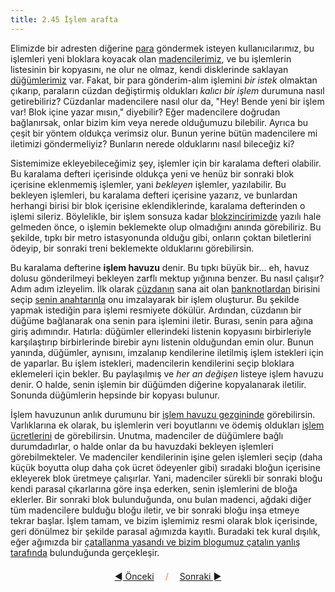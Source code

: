 ```yaml
---
title: 2.45 İşlem arafta
---
```


Elimizde bir adresten diğerine [para](2.02_money_is_a_battery.md)
göndermek isteyen kullanıcılarımız, bu işlemleri yeni bloklara koyacak
olan [madencilerimiz](2.09_miners.md), ve bu işlemlerin listesinin bir
kopyasını, ne olur ne olmaz, kendi disklerinde saklayan
[düğümlerimiz](2.25_nodes.md) var.  Fakat, bir para gönderim-alım
işlemini *bir istek* olmaktan çıkarıp, paraların cüzdan değiştirmiş
oldukları *kalıcı bir işlem* durumuna nasıl getirebiliriz?  Cüzdanlar
madencilere nasıl olur da, "Hey!  Bende yeni bir işlem var!  Blok
içine yazar mısın," diyebilir?  Eğer madencilere doğrudan bağlanırsak,
onlar bizim kim veya nerede olduğumuzu bilebilir.  Ayrıca bu çeşit bir
yöntem oldukça verimsiz olur.  Bunun yerine bütün madencilere mi
iletimizi göndermeliyiz?  Bunların nerede olduklarını nasıl bileceğiz
ki?

Sistemimize ekleyebileceğimiz şey, işlemler için bir karalama defteri
olabilir.  Bu karalama defteri içerisinde oldukça yeni ve henüz bir
sonraki blok içerisine eklenmemiş işlemler, yani *bekleyen* işlemler,
yazılabilir.  Bu bekleyen işlemleri, bu karalama defteri içerisine
yazarız, ve bunlardan herhangi birisi bir blok içerisine
eklendiklerinde, karalama defterinden o işlemi sileriz.  Böylelikle,
bir işlem sonsuza kadar [blokzincirimizde](2.11_blockchain.md) yazılı
hale gelmeden önce, o işlemin beklemekte olup olmadığını anında
görebiliriz.  Bu şekilde, tıpkı bir metro istasyonunda olduğu gibi,
onların çoktan biletlerini ödeyip, bir sonraki treni beklemekte
olduklarını görebilirsin.

Bu karalama defterine **işlem havuzu** denir.  Bu tıpkı büyük
bir... eh, havuz dolusu gönderilmeyi bekleyen zarflı mektup yığınına
benzer.  Bu nasıl çalışır?  Adım adım izleyelim.  İlk olarak
[cüzdanın](2.14_wallets.md) sana ait olan
[banknotlardan](2.32_utxos.md) birisini seçip [senin
anahtarınla](2.15_keys.md) onu imzalayarak bir işlem oluşturur.  Bu
şekilde yapmak istediğin para işlemi resmiyete dökülür.  Ardından,
cüzdanın bir düğüme bağlanarak ona senin para işlemini iletir.
Burası, senin para ağına giriş adımındır.  Hatırla: düğümler
ellerindeki listenin kopyasını birbirleriyle karşılaştırıp
birbirlerinde birebir aynı listenin olduğundan emin olur.  Bunun
yanında, düğümler, aynısını, imzalanıp kendilerine iletilmiş işlem
istekleri için de yaparlar.  Bu işlem istekleri, madencilerin
kendilerini seçip bloklara eklemeleri için bekler.  Bu paylaşılmış ve
*her an değişen* listeye işlem havuzu denir.  O halde, senin işlemin
bir düğümden diğerine kopyalanarak iletilir.  Sonunda düğümlerin
hepsinde bir kopyası bulunur.

İşlem havuzunun anlık durumunu bir [işlem havuzu
gezgininde](https://www.exploremonero.com/queue) görebilirsin.
Varlıklarına ek olarak, bu işlemlerin veri boyutlarını ve ödemiş
oldukları [işlem ücretlerini](2.42_fees.md) de görebilirsin.  Unutma,
madenciler de düğümlere bağlı durumdadırlar, o halde onlar da bu
havuzdaki bekleyen işlemleri görebilmekteler.  Ve madenciler
kendilerinin işine gelen işlemleri seçip (daha küçük boyutta olup daha
çok ücret ödeyenler gibi) sıradaki bloğun içerisine ekleyerek blok
üretmeye çalışırlar.  Yani, madenciler sürekli bir sonraki bloğu kendi
parasal çıkarlarına göre inşa ederken, senin işlemlerini de bloğa
eklerler.  Bir sonraki blok bulunduğunda, onu bulan madenci, ağdaki
diğer tüm madencilere bulduğu bloğu iletir, ve bir sonraki bloğu inşa
etmeye tekrar başlar.  İşlem tamam, ve bizim işlemimiz resmi olarak
blok içerisinde, geri dönülmez bir şekilde parasal ağımızda kayıtlı.
Buradaki tek kural dışılık, eğer ağımızda bir [çatallanma yasandı ve
bizim blogumuz çatalın yanlış tarafında](2.46_fork.md) bulunduğunda
gerçekleşir.



<p align='center' style='margin-top: 1.5em;'><span style='margin-right: 1em;'><a href="./2.44_difficulty_adjustment.md">◄ Önceki</a></span> <span style='color: #ff774d;'>/</span> <span style='margin-left: 1em;'><a href="./2.46_fork.md">Sonraki ►</a></span></p>
